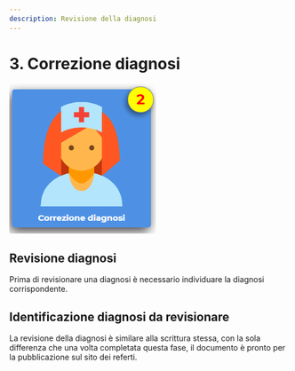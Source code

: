 ```yaml
---
description: Revisione della diagnosi
---
```


# 3. Correzione diagnosi

![Il numero indica le diagnosi scritte che necessitano di una revisione](.gitbook/assets/image%20%282%29.png)

## Revisione diagnosi

Prima di revisionare una diagnosi è necessario individuare la diagnosi corrispondente.

## Identificazione diagnosi da revisionare

La revisione della diagnosi è similare alla scrittura stessa, con la sola differenza che una volta completata questa fase, il documento è pronto per la pubblicazione sul sito dei referti.

